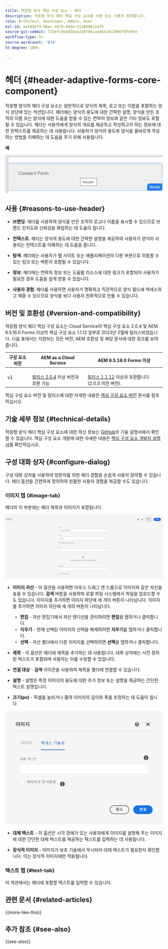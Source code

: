 ```yaml
---
title: 적응형 양식 핵심 구성 요소 - 헤더
description: 적응형 양식 헤더 핵심 구성 요소를 사용 또는 사용자 정의합니다.
role: Architect, Developer, Admin, User
exl-id: aa18def9-0bec-4475-8dde-213860621ef5
source-git-commit: 732efc9ed450aa31078ecaad65c0c306679fe97e
workflow-type: ht
source-wordcount: '674'
ht-degree: 100%

---
```


# 헤더 {#header-adaptive-forms-core-component}

적응형 양식의 헤더 구성 요소는 일반적으로 양식의 제목, 로고 또는 이름을 포함하는 양식 상단에 있는 섹션입니다. 헤더에는 양식의 용도에 대한 간략한 설명, 양식을 만든 조직의 이름 또는 양식에 대한 도움을 받을 수 있는 연락처 정보와 같은 기타 정보도 포함될 수 있습니다. 헤더는 사용자에게 양식의 개요를 제공하고 작성하고자 하는 정보에 대한 컨텍스트를 제공하는 데 사용됩니다. 사용자가 양식의 용도와 양식을 올바르게 작성하는 방법을 이해하는 데 도움을 주기 위해 사용됩니다.

**예**

![예](/help/adaptive-forms/assets/header.png)

## 사용 {#reasons-to-use-header}

- **브랜딩**: 헤더를 사용하여 양식을 만든 조직의 로고나 이름을 표시할 수 있으므로 브랜드 인지도와 신뢰성을 확립하는 데 도움이 됩니다.

- **컨텍스트**: 헤더는 양식의 용도에 대한 간략한 설명을 제공하여 사용자가 양식이 사용되는 컨텍스트를 이해하는 데 도움을 줍니다.

- **탐색**: 헤더에는 사용자가 웹 사이트 또는 애플리케이션의 다른 부분으로 이동할 수 있는 링크 또는 버튼이 포함될 수 있습니다.

- **정보**: 헤더에는 연락처 정보 또는 도움말 리소스에 대한 링크가 포함되어 사용자가 필요한 경우 도움을 쉽게 받을 수 있습니다.

- **사용자 경험**: 헤더를 사용하면 사용자가 명확하고 직관적으로 양식 필드에 액세스하고 채울 수 있으므로 양식을 보다 사용자 친화적으로 만들 수 있습니다.

## 버전 및 호환성 {#version-and-compatibility}

적응형 양식 헤더 핵심 구성 요소는 Cloud Service의 핵심 구성 요소 2.0.4 및 AEM 6.5.16.0 Forms 이상의 핵심 구성 요소 1.1.12 일부로 2023년 2월에 릴리스되었습니다. 다음 표에서는 지원되는 모든 버전, AEM 호환성 및 해당 문서에 대한 링크를 보여 줍니다.

| 구성 요소 버전 | AEM as a Cloud Service | AEM 6.5.16.0 Forms 이상 |
|---|---|---|
| v1 | <br>[릴리스 2.0.4](/help/adaptive-forms/version.md) 이상 버전과 호환 가능 | <br>[릴리스 1.1.12](/help/adaptive-forms/version.md) 이상과 호환합니다(2.0.0 이전 버전). |

핵심 구성 요소 버전 및 릴리스에 대한 자세한 내용은 [핵심 구성 요소 버전](/help/adaptive-forms/version.md) 문서를 참조하십시오.


<!-- ## Sample Component Output {#sample-component-output}

To experience the Accordion Component as well as see examples of its configuration options as well as HTML and JSON output, visit the [Component Library](https://adobe.com/go/aem_cmp_library_accordion_kr). -->

## 기술 세부 정보 {#technical-details}

적응형 양식 헤더 핵심 구성 요소에 대한 최신 정보는 [GitHub](https://github.com/adobe/aem-core-forms-components/tree/master/ui.af.apps/src/main/content/jcr_root/apps/core/fd/components/form/pageheader/v1/pageheader)의 기술 설명서에서 확인할 수 있습니다. 핵심 구성 요소 개발에 대한 자세한 내용은 [핵심 구성 요소 개발자 설명서](/help/developing/overview.md)를 확인하십시오.

## 구성 대화 상자 {#configure-dialog}

구성 대화 상자를 사용하여 방문자를 위한 헤더 경험을 손쉽게 사용자 정의할 수 있습니다. 헤더 옵션을 간편하게 정의하여 원활한 사용자 경험을 제공할 수도 있습니다.

### 이미지 탭 {#image-tab}

헤더의 이 부분에는 헤더 제목과 이미지가 포함됩니다.

![이미지 탭](/help/adaptive-forms/assets/header_image.png)

- **이미지 자산** - 이 옵션을 사용하면 마우스 드래그 앤 드롭으로 이미지와 같은 자산을 놓을 수 있습니다. **검색** 버튼을 사용하여 로컬 파일 시스템에서 파일을 업로드할 수도 있습니다. 이미지를 추가하면 이미지 하단에 세 개의 버튼이 나타납니다. 이미지를 추가하면 이미지 하단에 세 개의 버튼이 나타납니다.
   - **편집** - 자산 편집기에서 자산 렌디션을 관리하려면 **편집**&#x200B;을 탭하거나 클릭합니다.
   - **지우기** - 현재 선택된 이미지의 선택을 해제하려면 **지우기**&#x200B;를 탭하거나 클릭합니다.
   - **선택** - 자산 폴더에서 다른 이미지를 선택하려면 **선택**&#x200B;을 탭하거나 클릭합니다.

- **제목** - 이 옵션은 헤더에 제목을 추가하는 데 사용됩니다. 대화 상자에는 사전 정의된 텍스트가 포함되며 사용자는 이를 수정할 수 있습니다.
- **연결 대상** - **검색** 아이콘을 사용하여 제목을 폴더에 연결할 수 있습니다.
- **설명** - 설명은 특정 이미지의 용도에 대한 추가 정보 또는 설명을 제공하는 간단한 텍스트 설명입니다.
- **크기(px)** - 픽셀을 늘리거나 줄여 이미지의 길이와 폭을 조정하는 데 도움이 됩니다.

![접근성 탭](/help/adaptive-forms/assets/header_accessibility.png)

- **대체 텍스트** - 이 옵션은 시각 장애가 있는 사용자에게 이미지를 설명해 주는 이미지에 대한 간단한 대체 텍스트를 제공하는 텍스트를 입력하는 데 사용됩니다.

- **장식적 이미지** - 이미지가 보조 기술에서 무시되어 대체 텍스트가 필요한지 확인합니다. 이는 장식적 이미지에만 적용됩니다.

### 텍스트 탭 {#text-tab}

이 섹션에서는 헤더에 포함할 텍스트를 입력할 수 있습니다.

<!--

## Related article {#related-article}

* [Create a standalone Adaptive Form](https://experienceleague.adobe.com/docs/experience-manager-cloud-service/content/forms/adaptive-forms-authoring/authoring-adaptive-forms-core-components/create-an-adaptive-form-on-forms-cs/creating-adaptive-form-core-components.html?lang=ko)

-->

## 관련 문서 {#related-articles}

{{more-like-this}}

## 추가 참조 {#see-also}

{{see-also}}
